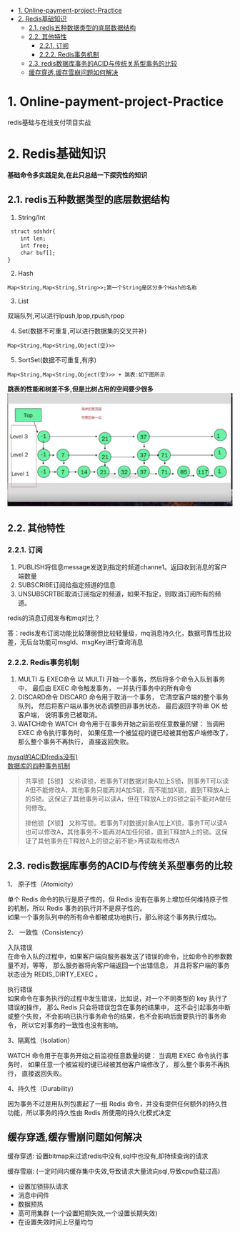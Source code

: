 
<!-- TOC -->

- [1. Online-payment-project-Practice](#1-Online-payment-project-Practice)
- [2. Redis基础知识](#2-Redis%E5%9F%BA%E7%A1%80%E7%9F%A5%E8%AF%86)
  - [2.1. redis五种数据类型的底层数据结构](#21-redis%E4%BA%94%E7%A7%8D%E6%95%B0%E6%8D%AE%E7%B1%BB%E5%9E%8B%E7%9A%84%E5%BA%95%E5%B1%82%E6%95%B0%E6%8D%AE%E7%BB%93%E6%9E%84)
  - [2.2. 其他特性](#22-%E5%85%B6%E4%BB%96%E7%89%B9%E6%80%A7)
    - [2.2.1. 订阅](#221-%E8%AE%A2%E9%98%85)
    - [2.2.2. Redis事务机制](#222-Redis%E4%BA%8B%E5%8A%A1%E6%9C%BA%E5%88%B6)
  - [2.3. redis数据库事务的ACID与传统关系型事务的比较](#23-redis%E6%95%B0%E6%8D%AE%E5%BA%93%E4%BA%8B%E5%8A%A1%E7%9A%84ACID%E4%B8%8E%E4%BC%A0%E7%BB%9F%E5%85%B3%E7%B3%BB%E5%9E%8B%E4%BA%8B%E5%8A%A1%E7%9A%84%E6%AF%94%E8%BE%83)
  - [缓存穿透,缓存雪崩问题如何解决](#%E7%BC%93%E5%AD%98%E7%A9%BF%E9%80%8F%E7%BC%93%E5%AD%98%E9%9B%AA%E5%B4%A9%E9%97%AE%E9%A2%98%E5%A6%82%E4%BD%95%E8%A7%A3%E5%86%B3)

<!-- /TOC -->

# 1. Online-payment-project-Practice
redis基础与在线支付项目实战
# 2. Redis基础知识
**基础命令多实践足矣,在此只总结一下探究性的知识**

## 2.1. redis五种数据类型的底层数据结构

1. String/Int
```
 struct sdshdr{
    int len;
    int free;
    char buf[];
}
```

2. Hash
```
Map<String,Map<String,String>>;第一个String是区分多个Hash的名称
```
3. List

双端队列,可以进行lpush,lpop,rpush,rpop

4. Set(数据不可重复,可以进行数据集的交叉并补)

```
Map<String,Map<String,Object(空)>>
```
5. SortSet(数据不可重复,有序)
```
Map<String,Map<String,Object(空)>> + 跳表:如下图所示
```
**跳表的性能和树差不多,但是比树占用的空间要少很多**
![跳表](pic/Snipaste_2019-06-30_10-14-17_看图王.jpg)
## 2.2. 其他特性 
### 2.2.1. 订阅
1. PUBLISH将信息message发送到指定的频道channe1。返回收到消息的客户端数量
2. SUBSCRIBE订阅给指定频道的信息
3. UNSUBSCRTBE取消订阅指定的频道，如果不指定，则取消订阅所有的频道。


redis的消息订阅发布和mq对比？

答：redis发布订阅功能比较薄弱但比较轻量级，mq消息持久化，数据可靠性比较差，无后台功能可msgId、msgKey进行查询消息

### 2.2.2. Redis事务机制
1. MULTI 与 EXEC命令
以 MULTI 开始一个事务，然后将多个命令入队到事务中， 最后由 EXEC 命令触发事务， 一并执行事务中的所有命令
2. DISCARD命令
DISCARD 命令用于取消一个事务， 它清空客户端的整个事务队列， 然后将客户端从事务状态调整回非事务状态， 最后返回字符串 OK 给客户端， 说明事务已被取消。
3. WATCH命令
WATCH 命令用于在事务开始之前监视任意数量的键： 当调用 EXEC 命令执行事务时， 如果任意一个被监视的键已经被其他客户端修改了， 那么整个事务不再执行， 直接返回失败。



[mysql的ACID(redis没有)](https://blog.csdn.net/justloveyou_/article/details/70312810)  
[数据库的四种事务机制](https://www.cnblogs.com/jycboy/p/transaction.html)

>共享锁【S锁】
>又称读锁，若事务T对数据对象A加上S锁，则事务T可以读A但不能修改A，其他事务只能再对A加S锁，而不能加X锁，直到T释放A上的S锁。这保证了其他事务可以读A，但在T释放A上的S锁之前不能对A做任何修改。
>
>排他锁【X锁】
>又称写锁。若事务T对数据对象A加上X锁，事务T可以读A也可以修改A，其他事务不>能再对A加任何锁，直到T释放A上的锁。这保证了其他事务在T释放A上的锁之前不能>再读取和修改A

## 2.3. redis数据库事务的ACID与传统关系型事务的比较     

1、 原子性（Atomicity）

单个 Redis 命令的执行是原子性的，但 Redis 没有在事务上增加任何维持原子性的机制，所以 Redis 事务的执行并不是原子性的。  
如果一个事务队列中的所有命令都被成功地执行，那么称这个事务执行成功。

2、 一致性（Consistency）

入队错误  
在命令入队的过程中，如果客户端向服务器发送了错误的命令，比如命令的参数数量不对，等等， 那么服务器将向客户端返回一个出错信息， 并且将客户端的事务状态设为 REDIS_DIRTY_EXEC 。

执行错误  
如果命令在事务执行的过程中发生错误，比如说，对一个不同类型的 key 执行了错误的操作， 那么 Redis 只会将错误包含在事务的结果中， 这不会引起事务中断或整个失败，不会影响已执行事务命令的结果，也不会影响后面要执行的事务命令， 所以它对事务的一致性也没有影响。


3、隔离性（Isolation）

WATCH 命令用于在事务开始之前监视任意数量的键： 当调用 EXEC 命令执行事务时， 如果任意一个被监视的键已经被其他客户端修改了， 那么整个事务不再执行， 直接返回失败。


4、持久性（Durability）

因为事务不过是用队列包裹起了一组 Redis 命令，并没有提供任何额外的持久性功能，所以事务的持久性由 Redis 所使用的持久化模式决定
## 缓存穿透,缓存雪崩问题如何解决

缓存穿透: 设置bitmap来过滤redis中没有,sql中也没有,却持续查询的请求

缓存雪崩: (一定时间内缓存集中失效,导致请求大量流向sql,导致cpu负载过高)
+ 设置加锁排队请求
+ 消息中间件
+ 数据预热
+ 高可用集群 (一个设置短期失效,一个设置长期失效)
+ 在设置失效时间上尽量均匀  
